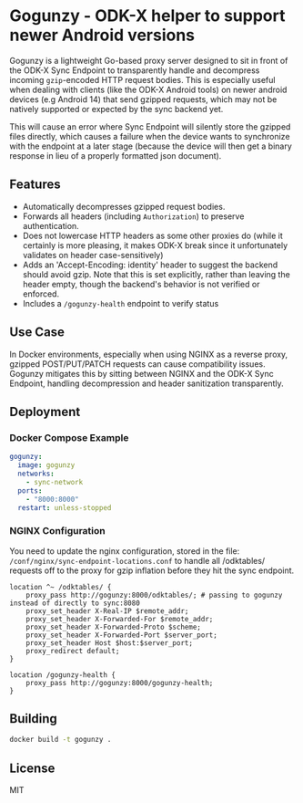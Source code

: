 # Gogunzy - ODK-X helper to support newer Android versions

Gogunzy is a lightweight Go-based proxy server designed to sit in front of the ODK-X Sync Endpoint to transparently handle and decompress incoming `gzip`-encoded HTTP request bodies. This is especially useful when dealing with clients (like the ODK-X Android tools) on newer android devices (e.g Android 14) that send gzipped requests, which may not be natively supported or expected by the sync backend yet.

This will cause an error where Sync Endpoint will silently store the gzipped files directly, which causes a failure when the device wants to synchronize with the endpoint at a later stage (because the device will then get a binary response in lieu of a properly formatted json document).

## Features

- Automatically decompresses gzipped request bodies.
- Forwards all headers (including `Authorization`) to preserve authentication.
- Does not lowercase HTTP headers as some other proxies do (while it certainly is more pleasing, it makes ODK-X break since it unfortunately validates on header case-sensitively)
- Adds an 'Accept-Encoding: identity' header to suggest the backend should avoid gzip. Note that this is set explicitly, rather than leaving the header empty, though the backend's behavior is not verified or enforced.
- Includes a `/gogunzy-health` endpoint to verify status


## Use Case

In Docker environments, especially when using NGINX as a reverse proxy, gzipped POST/PUT/PATCH requests can cause compatibility issues. Gogunzy mitigates this by sitting between NGINX and the ODK-X Sync Endpoint, handling decompression and header sanitization transparently.

## Deployment

### Docker Compose Example

```yaml
gogunzy:
  image: gogunzy
  networks:
    - sync-network
  ports:
    - "8000:8000"
  restart: unless-stopped
```

### NGINX Configuration
You need to update the nginx configuration, stored in the file: `/conf/nginx/sync-endpoint-locations.conf` to handle all /odktables/ requests off to the proxy for gzip inflation before they hit the sync endpoint.

```nginx
location ^~ /odktables/ {
    proxy_pass http://gogunzy:8000/odktables/; # passing to gogunzy instead of directly to sync:8080
    proxy_set_header X-Real-IP $remote_addr;
    proxy_set_header X-Forwarded-For $remote_addr;
    proxy_set_header X-Forwarded-Proto $scheme;
    proxy_set_header X-Forwarded-Port $server_port;
    proxy_set_header Host $host:$server_port;
    proxy_redirect default;
}

location /gogunzy-health {
    proxy_pass http://gogunzy:8000/gogunzy-health;
}
```

## Building

```bash
docker build -t gogunzy .
```


## License

MIT

